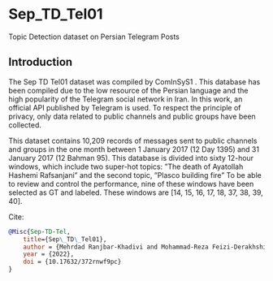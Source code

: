 # Sep_TD_Tel01
Topic Detection dataset on Persian Telegram Posts

## Introduction
The Sep TD Tel01 dataset was compiled by ComInSyS1 . This database has been compiled due to the low resource of the Persian language and the high popularity of the Telegram social network in Iran. In this work, an official API published by Telegram is used. To respect the principle of privacy, only data related to public channels and public groups have been collected.

This dataset contains 10,209 records of messages sent to public channels and groups in the one month between 1 January 2017 (12 Day 1395) and 31 January 2017 (12 Bahman 95). This database is divided into sixty 12-hour windows, which include two super-hot topics: ”The death of Ayatollah Hashemi Rafsanjani” and the second topic, ”Plasco building fire” To be able to review and control the performance, nine of these windows have been selected as GT and labeled. These windows are [14, 15, 16, 17, 18, 37, 38, 39, 40].


Cite:
```bib
@Misc{Sep-TD-Tel,
    title={Sep\_TD\_Tel01},
    author = {Mehrdad Ranjbar-Khadivi and Mohammad-Reza Feizi-Derakhshi and Aynaz Forouzandeh and Pejman Gholami and Ali-Reza Feizi-Derakhshi and Elnaz Zafarani-Moattar},
    year = {2022},
    doi = {10.17632/372rnwf9pc}
}
